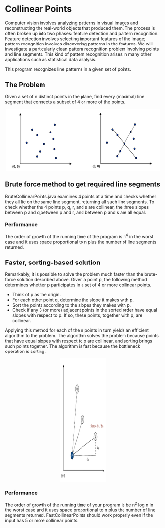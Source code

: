 # Collinear Points
Computer vision involves analyzing patterns in visual images and reconstructing the real-world objects that produced them. The process is often broken up into two phases: feature detection and pattern recognition. Feature detection involves selecting important features of the image; pattern recognition involves discovering patterns in the features. We will investigate a particularly clean pattern recognition problem involving points and line segments. This kind of pattern recognition arises in many other applications such as statistical data analysis.

This program recognizes line patterns in a given set of points. 

## The Problem 
Given a set of n distinct points in the plane, find every (maximal) line segment that connects a subset of 4 or more of the points.

<p align="center">
<img src="https://github.com/haseefathi/Algorithms-in-Java/blob/main/Collinear%20Points/images/collinear-points-1.png"  width="500" height="200" />
</p>

## Brute force method to get required line segments
BruteCollinearPoints.java  examines 4 points at a time and checks whether they all lie on the same line segment, returning all such line segments. To check whether the 4 points p, q, r, and s are collinear, the three slopes between p and q,between p and r, and between p and s are all equal.

### Performance
The order of growth of the running time of the program is n<sup>4</sup> in the worst case and it uses space proportional to n plus the number of line segments returned.

## Faster, sorting-based solution
Remarkably, it is possible to solve the problem much faster than the brute-force solution described above. Given a point p, the following method determines whether p participates in a set of 4 or more collinear points.
<ul>
<li>Think of p as the origin.</li>
<li>For each other point q, determine the slope it makes with p.</li>
<li>Sort the points according to the slopes they makes with p.</li>
<li>Check if any 3 (or more) adjacent points in the sorted order have equal slopes with respect to p. If so, these points, together with p, are collinear.</li>
</ul>
Applying this method for each of the n points in turn yields an efficient algorithm to the problem. The algorithm solves the problem because points that have equal slopes with respect to p are collinear, and sorting brings such points together. The algorithm is fast because the bottleneck operation is sorting.

<p align="center">
<img src="https://github.com/haseefathi/Algorithms-in-Java/blob/main/Collinear%20Points/images/collinear-points-2.png"  width="150" height="400" />
</p>

### Performance
The order of growth of the running time of your program is be n<sup>2</sup> log n in the worst case and it uses space proportional to n plus the number of line segments returned. FastCollinearPoints should work properly even if the input has 5 or more collinear points.